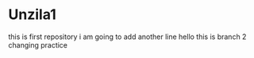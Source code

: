 # Unzila1
this is first repository
i am going to add another line 
hello
this is branch 2 changing practice
